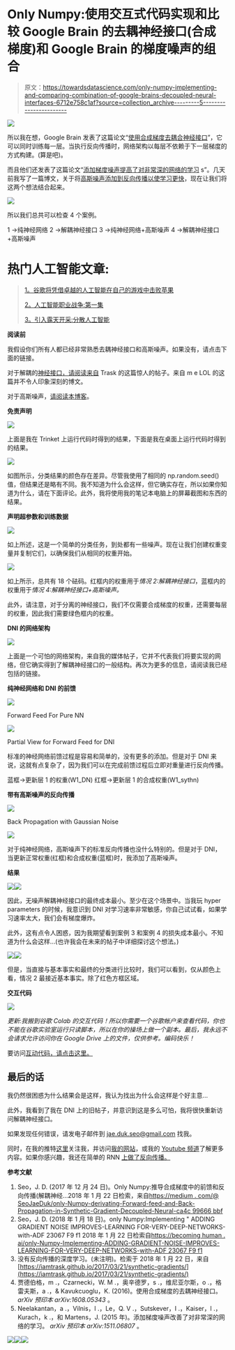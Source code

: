# Only Numpy:使用交互式代码实现和比较 Google Brain 的去耦神经接口(合成梯度)和 Google Brain 的梯度噪声的组合

> 原文：<https://towardsdatascience.com/only-numpy-implementing-and-comparing-combination-of-google-brains-decoupled-neural-interfaces-6712e758c1af?source=collection_archive---------5----------------------->

![](img/b4801c11960d5c93228e51b31bf0d567.png)

所以我在想，Google Brain 发表了这篇论文“[使用合成梯度去耦合神经接口](https://arxiv.org/pdf/1608.05343.pdf)”，它可以同时训练每一层。当执行反向传播时，网络架构以每层不依赖于下一层梯度的方式构建。(算是吧)。

而且他们还发表了这篇论文“[添加梯度噪声提高了对非常深的网络的学习](https://arxiv.org/abs/1511.06807) s”。几天前我写了一篇博文，关于将[高斯噪声添加到反向传播以使学习更快](https://becominghuman.ai/only-numpy-implementing-adding-gradient-noise-improves-learning-for-very-deep-networks-with-adf23067f9f1)，现在让我们将这两个想法结合起来。

![](img/f104c1841c188349d031147bf24aa6ab.png)

所以我们总共可以检查 4 个案例。

1 →纯神经网络
2 →解耦神经接口
3 →纯神经网络+高斯噪声
4 →解耦神经接口+高斯噪声

# 热门人工智能文章:

> [1。谷歌将凭借卓越的人工智能在自己的游戏中击败苹果](https://becominghuman.ai/google-will-beat-apple-at-its-own-game-with-superior-ai-534ab3ada949)
> 
> [2。人工智能职业战争:第一集](https://becominghuman.ai/the-ai-job-wars-episode-i-c18e932ff225)
> 
> [3。引入露天开采:分散人工智能](https://becominghuman.ai/introducing-open-mined-decentralised-ai-18017f634a3f)

**阅读前**

我假设你们所有人都已经非常熟悉去耦神经接口和高斯噪声。如果没有，请点击下面的链接。

对于解耦的[神经接口，请阅读来自](http://iamtrask.github.io/2017/03/21/synthetic-gradients/) Trask 的这篇惊人的帖子。来自 m e LOL 的这篇并不令人印象深刻的博文。

对于高斯噪声，[请阅读本博客](https://becominghuman.ai/only-numpy-implementing-adding-gradient-noise-improves-learning-for-very-deep-networks-with-adf23067f9f1)。

**免责声明**

![](img/bdc4f3bd4adea9824f8385977dfa43a7.png)

上面是我在 Trinket 上运行代码时得到的结果，下面是我在桌面上运行代码时得到的结果。

![](img/388e586dab3c4ce9a1c7abc830f477da.png)

如图所示，分类结果的颜色存在差异。尽管我使用了相同的 np.random.seed()值，但结果还是略有不同。我不知道为什么会这样，但它确实存在，所以如果你知道为什么，请在下面评论。此外，我将使用我的笔记本电脑上的屏幕截图和东西的结果。

**声明超参数和训练数据**

![](img/beda143925f88c8dfd6f15aae6e463b7.png)

如上所述，这是一个简单的分类任务，到处都有一些噪声。现在让我们创建权重变量并复制它们，以确保我们从相同的权重开始。

![](img/82a42b28c9e605cfe7358badb95bfe59.png)

如上所示，总共有 18 个砝码。红框内的权重用于*情况 2:解耦神经接口*，蓝框内的权重用于*情况 4:解耦神经接口+高斯噪声。*

此外，请注意，对于分离的神经接口，我们不仅需要合成梯度的权重，还需要每层的权重，因此我们需要绿色框内的权重。

**DNI 的网络架构**

![](img/501052467a720ac58400520d756bcfd0.png)

上面是一个可怕的网络架构，来自我的媒体帖子，它并不代表我们将要实现的网络，但它确实得到了解耦神经接口的一般结构。再次为更多的信息，请阅读我已经包括的链接。

**纯神经网络和 DNI 的前馈**

![](img/a4abe3774e786bba78215edcd60d4976.png)

Forward Feed For Pure NN

![](img/dc4ba83b332c5a6d88334d65e42cfd4a.png)

Partial View for Forward Feed for DNI

标准的神经网络前馈过程是容易和简单的，没有更多的添加。但是对于 DNI 来说，这就有点复杂了，因为我们可以在完成前馈过程后立即对重量进行反向传播。

蓝框→更新层 1 的权重(W1_DN)
红框→更新层 1 的合成权重(W1_sythn)

**带有高斯噪声的反向传播**

![](img/04bf6bcec4e6a362c65808c0f178a019.png)

Back Propagation with Gaussian Noise

![](img/eb7250f5ee0f14878dbe4079a8e712c6.png)

对于纯神经网络，高斯噪声下的标准反向传播也没什么特别的。但是对于 DNI，当更新正常权重(红框)和合成权重(蓝框)时，我添加了高斯噪声。

**结果**

![](img/388e586dab3c4ce9a1c7abc830f477da.png)![](img/125bd07cc2fe58f6e141fca6edf226e0.png)

因此，无噪声解耦神经接口的最终成本最小。至少在这个场景中。当我玩 hyper parameters 的时候，我意识到 DNI 对学习速率非常敏感，你自己试试看，如果学习速率太大，我们会有梯度爆炸。

此外，这有点令人困惑，因为我期望看到案例 3 和案例 4 的损失成本最小。不知道为什么会这样…(也许我会在未来的帖子中详细探讨这个想法。)

![](img/beda143925f88c8dfd6f15aae6e463b7.png)![](img/4d7964c490ab5fc2de1267e242d61d2c.png)

但是，当直接与基本事实和最终的分类进行比较时，我们可以看到，仅从颜色上看，情况 2 最接近基本事实。除了红色方框区域。

**交互代码**

![](img/9abd92f1e496aa786e117f05c7901103.png)

*更新:我搬到谷歌 Colab 的交互代码！所以你需要一个谷歌帐户来查看代码，你也不能在谷歌实验室运行只读脚本，所以在你的操场上做一个副本。最后，我永远不会请求允许访问你在 Google Drive 上的文件，仅供参考。编码快乐！*

要访问[互动代码，请点击这里。](https://colab.research.google.com/notebook#fileId=1Wxx9Zu6IW-Z7mwktjwz00g0H3MPJPtuY)

## 最后的话

我仍然很困惑为什么结果会是这样，我认为找出为什么会这样是个好主意…

此外，我看到了我在 DNI 上的旧帖子，并意识到这是多么可怕，我将很快重新访问解耦神经接口。

如果发现任何错误，请发电子邮件到 jae.duk.seo@gmail.com 找我。

同时，在我的推特[这里](https://twitter.com/JaeDukSeo)关注我，并访问[我的网站](https://jaedukseo.me/)，或我的 [Youtube 频道](https://www.youtube.com/c/JaeDukSeo)了解更多内容。如果你感兴趣，我还在简单的 RNN [上做了反向传播。](https://medium.com/@SeoJaeDuk/only-numpy-vanilla-recurrent-neural-network-with-activation-deriving-back-propagation-through-time-4110964a9316)

**参考文献**

1.  Seo，J. D. (2017 年 12 月 24 日)。Only Numpy:推导合成梯度中的前馈和反向传播(解耦神经…2018 年 1 月 22 日检索，来自[https://medium . com/@ SeoJaeDuk/only-Numpy-derivating-Forward-feed-and-Back-Propagation-in-Synthetic-Gradient-Decoupled-Neural-ca4c 99666 bbf](https://medium.com/@SeoJaeDuk/only-numpy-deriving-forward-feed-and-back-propagation-in-synthetic-gradient-decoupled-neural-ca4c99666bbf)
2.  Seo，J. D. (2018 年 1 月 18 日)。only Numpy:Implementing " ADDING GRADIENT NOISE IMPROVES-LEARNING FOR-VERY-DEEP-NETWORKS-with-ADF 23067 F9 f1 2018 年 1 月 22 日检索自[https://becoming human . ai/only-Numpy-Implementing-ADDING-GRADIENT-NOISE-IMPROVES-LEARNING-FOR-VERY-DEEP-NETWORKS-with-ADF 23067 F9 f1](https://becominghuman.ai/only-numpy-implementing-adding-gradient-noise-improves-learning-for-very-deep-networks-with-adf23067f9f1)
3.  没有反向传播的深度学习。(未注明)。检索于 2018 年 1 月 22 日，来自[https://iamtrask.github.io/2017/03/21/synthetic-gradients/](https://iamtrask.github.io/2017/03/21/synthetic-gradients/)
4.  贾德伯格，m .，Czarnecki，W. M .，奥辛德罗，s .，维尼亚尔斯，o .，格雷夫斯，a .，& Kavukcuoglu，K. (2016)。使用合成梯度的去耦神经接口。 *arXiv 预印本 arXiv:1608.05343* 。
5.  Neelakantan，a .，Vilnis，l .，Le，Q. V .，Sutskever，I .，Kaiser，l .，Kurach，k .，和 Martens，J. (2015 年)。添加梯度噪声改善了对非常深的网络的学习。 *arXiv 预印本 arXiv:1511.06807* 。

[![](img/20880898f038333e31843bbd07b0e4df.png)](https://becominghuman.ai/artificial-intelligence-communities-c305f28e674c)[![](img/dd23357ef17960a7bfb82e7b277f50f1.png)](https://upscri.be/8f5f8b)[![](img/91ecfb22295488bc2c6af3d2ac34d857.png)](https://becominghuman.ai/write-for-us-48270209de63)